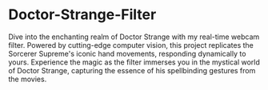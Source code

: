 # Doctor-Strange-Filter
Dive into the enchanting realm of Doctor Strange with my real-time webcam filter. Powered by cutting-edge computer vision, this project replicates the Sorcerer Supreme's iconic hand movements, responding dynamically to yours. Experience the magic as the filter immerses you in the mystical world of Doctor Strange, capturing the essence of his spellbinding gestures from the movies.
